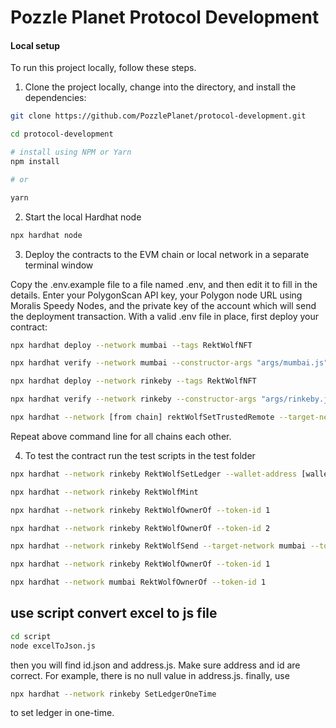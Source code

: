 # Pozzle Planet Protocol Development

#### Local setup

To run this project locally, follow these steps.

1. Clone the project locally, change into the directory, and install the dependencies:

```sh
git clone https://github.com/PozzlePlanet/protocol-development.git

cd protocol-development

# install using NPM or Yarn
npm install

# or

yarn
```

2. Start the local Hardhat node

```sh
npx hardhat node
```

3. Deploy the contracts to the EVM chain or local network in a separate terminal window

Copy the .env.example file to a file named .env, and then edit it to fill in the details.
Enter your PolygonScan API key, your Polygon node URL using Moralis Speedy Nodes, and the
private key of the account which will send the deployment transaction.
With a valid .env file in place, first deploy your contract:



```sh
npx hardhat deploy --network mumbai --tags RektWolfNFT

npx hardhat verify --network mumbai --constructor-args "args/mumbai.js" --contract "contracts/RektWolfNFT.sol:RektWolfNFT" [deployed address]

npx hardhat deploy --network rinkeby --tags RektWolfNFT

npx hardhat verify --network rinkeby --constructor-args "args/rinkeby.js" --contract "contracts/RektWolfNFT.sol:RektWolfNFT" [deployed address]

```

```sh
npx hardhat --network [from chain] rektWolfSetTrustedRemote --target-network [to chain]

```

Repeat above command line for all chains each other.


4. To test the contract run the test scripts in the test folder


```sh
npx hardhat --network rinkeby RektWolfSetLedger --wallet-address [wallet address] --assign-token-list [token list, for example 1,2,3]

npx hardhat --network rinkeby RektWolfMint
```

```sh
npx hardhat --network rinkeby RektWolfOwnerOf --token-id 1

npx hardhat --network rinkeby RektWolfOwnerOf --token-id 2
```

```sh
npx hardhat --network rinkeby RektWolfSend --target-network mumbai --token-id 1
```

```sh
npx hardhat --network rinkeby RektWolfOwnerOf --token-id 1

npx hardhat --network mumbai RektWolfOwnerOf --token-id 1
```

## use script convert excel to js file
```sh
cd script
node excelToJson.js
```
then you will find id.json and address.js. Make sure address and id are correct. For example, there is no null value in address.js.
finally, use
```sh
npx hardhat --network rinkeby SetLedgerOneTime
```
to set ledger in one-time.
